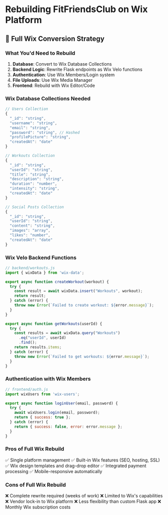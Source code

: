 # Rebuilding FitFriendsClub on Wix Platform

## 🔄 Full Wix Conversion Strategy

### What You'd Need to Rebuild
1. **Database**: Convert to Wix Database Collections
2. **Backend Logic**: Rewrite Flask endpoints as Wix Velo functions  
3. **Authentication**: Use Wix Members/Login system
4. **File Uploads**: Use Wix Media Manager
5. **Frontend**: Rebuild with Wix Editor/Code

### Wix Database Collections Needed
```javascript
// Users Collection
{
  "_id": "string",
  "username": "string", 
  "email": "string",
  "password": "string", // Hashed
  "profilePicture": "string",
  "createdAt": "date"
}

// Workouts Collection  
{
  "_id": "string",
  "userId": "string",
  "title": "string",
  "description": "string", 
  "duration": "number",
  "intensity": "string",
  "createdAt": "date"
}

// Social Posts Collection
{
  "_id": "string", 
  "userId": "string",
  "content": "string",
  "images": "array",
  "likes": "number",
  "createdAt": "date"
}
```

### Wix Velo Backend Functions
```javascript
// backend/workouts.js
import { wixData } from 'wix-data';

export async function createWorkout(workout) {
  try {
    const result = await wixData.insert("Workouts", workout);
    return result;
  } catch (error) {
    throw new Error(`Failed to create workout: ${error.message}`);
  }
}

export async function getWorkouts(userId) {
  try {
    const results = await wixData.query("Workouts")
      .eq("userId", userId)
      .find();
    return results.items;
  } catch (error) {
    throw new Error(`Failed to get workouts: ${error.message}`);
  }
}
```

### Authentication with Wix Members
```javascript
// frontend/auth.js
import wixUsers from 'wix-users';

export async function loginUser(email, password) {
  try {
    await wixUsers.login(email, password);
    return { success: true };
  } catch (error) {
    return { success: false, error: error.message };
  }
}
```

### Pros of Full Wix Rebuild
✅ Single platform management
✅ Built-in Wix features (SEO, hosting, SSL)
✅ Wix design templates and drag-drop editor
✅ Integrated payment processing
✅ Mobile-responsive automatically

### Cons of Full Wix Rebuild  
❌ Complete rewrite required (weeks of work)
❌ Limited to Wix's capabilities
❌ Vendor lock-in to Wix platform
❌ Less flexibility than custom Flask app
❌ Monthly Wix subscription costs